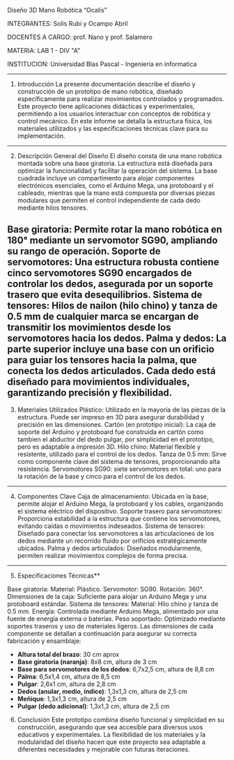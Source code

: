 

 Diseño 3D Mano Robótica “Ocalis”
 

INTEGRANTES: Solis Rubi y Ocampo Abril

DOCENTES A CARGO: prof. Nano y prof. Salamero

MATERIA: LAB 1 - DIV "A"

INSTITUCION: Universidad Blas Pascal - Ingenieria en informatica


---
1. Introducción
La presente documentación describe el diseño y construcción de un prototipo de mano robótica, diseñado específicamente para realizar movimientos controlados y programados. Este proyecto tiene aplicaciones didácticas y experimentales, permitiendo a los usuarios interactuar con conceptos de robótica y control mecánico. En este informe se detalla la estructura física, los materiales utilizados y las especificaciones técnicas clave para su implementación.

----
2. Descripción General del Diseño
El diseño consta de una mano robótica montada sobre una base giratoria. La estructura está diseñada para optimizar la funcionalidad y facilitar la operación del sistema. La base cuadrada incluye un compartimento para alojar componentes electrónicos esenciales, como el Arduino Mega, una protoboard y el cableado, mientras que la mano está compuesta por diversas piezas modulares que permiten el control independiente de cada dedo mediante hilos tensores.

Base giratoria: Permite rotar la mano robótica en 180° mediante un servomotor SG90, ampliando su rango de operación.
Soporte de servomotores: Una estructura robusta contiene cinco servomotores SG90 encargados de controlar los dedos, asegurada por un soporte trasero que evita desequilibrios.
Sistema de tensores: Hilos de nailon (hilo chino) y tanza de 0.5 mm de cualquier marca se encargan de transmitir los movimientos desde los servomotores hacia los dedos.
Palma y dedos: La parte superior incluye una base con un orificio para guiar los tensores hacia la palma, que conecta los dedos articulados. Cada dedo está diseñado para movimientos individuales, garantizando precisión y flexibilidad.
---

3. Materiales Utilizados
Plástico:
Utilizado en la mayoría de las piezas de la estructura. Puede ser impreso en 3D para asegurar durabilidad y precisión en las dimensiones.
Cartón (en prototipo inicial):
La caja de soporte  del Arduino y protoboard fue construida en cartón como tambien el abductor del dedo pulgar, por simplicidad en el prototipo, pero es adaptable a impresión 3D.
Hilo chino:
Material flexible y resistente, utilizado para el control de los dedos.
Tanza de 0.5 mm:
Sirve como componente clave del sistema de tensores, proporcionando alta resistencia.
Servomotores SG90:
siete servomotores en total: uno para la rotación de la base y cinco para el control de los dedos.
---

4. Componentes Clave
Caja de almacenamiento:
Ubicada en la base, permite alojar el Arduino Mega, la protoboard y los cables, organizando el sistema eléctrico del dispositivo.
Soporte trasero para servomotores:
Proporciona estabilidad a la estructura que contiene los servomotores, evitando caídas o movimientos indeseados.
Sistema de tensores:
Diseñado para conectar los servomotores a las articulaciones de los dedos mediante un recorrido fluido por orificios estratégicamente ubicados.
Palma y dedos articulados:
Diseñados modularmente, permiten realizar movimientos complejos de forma precisa.

---

5. Especificaciones Técnicas**

Base giratoria:
Material: Plástico.
Servomotor: SG90.
Rotación: 360°.
Dimensiones de la caja:
Suficiente para alojar un Arduino Mega y una protoboard estándar.
Sistema de tensores:
Material: Hilo chino y tanza de 0.5 mm.
Energía:
Controlada mediante Arduino Mega, alimentado por una fuente de energía externa o baterías.
Peso soportado:
Optimizado mediante soportes traseros y uso de materiales ligeros.
Las dimensiones de cada componente se detallan a continuación para asegurar su correcta fabricación y ensamblaje:

- **Altura total del brazo**: 30 cm aprox
- **Base giratoria (naranja)**: 8x8 cm, altura de 3 cm
- **Base para servomotores de los dedos**: 6,7x2,5 cm, altura de 8,8 cm
- **Palma**: 6,5x1,4 cm, altura de 8,5 cm
- **Pulgar**: 2,6x1 cm, altura de 2,8 cm
- **Dedos (anular, medio, índice)**: 1,3x1,3 cm, altura de 2,5 cm
- **Meñique**: 1,3x1,3 cm, altura de 2,5 cm
- **Pulgar (dedo adicional)**: 1,3x1,3 cm, altura de 2,5 cm

6. Conclusión
Este prototipo combina diseño funcional y simplicidad en su construcción, asegurando que sea accesible para diversos usos educativos y experimentales. La flexibilidad de los materiales y la modularidad del diseño hacen que este proyecto sea adaptable a diferentes necesidades y mejorable con futuras iteraciones.


